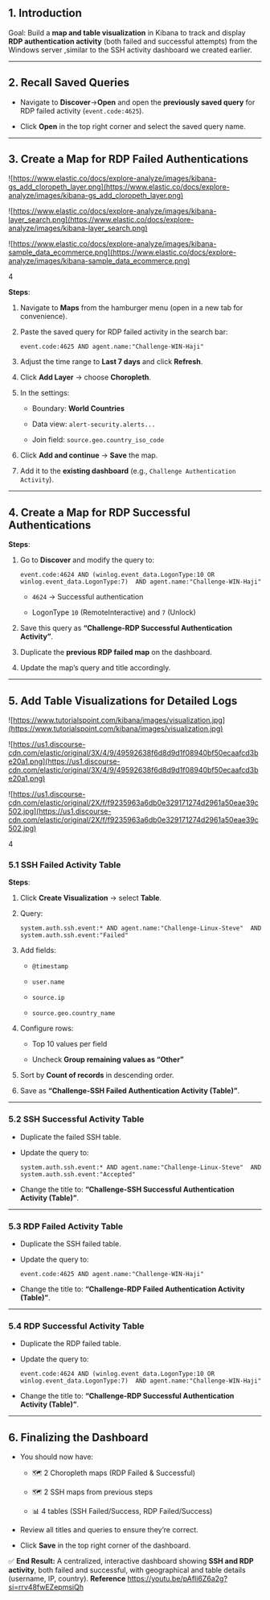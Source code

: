 
## 1. Introduction

Goal: Build a **map and table visualization** in Kibana to track and display **RDP authentication activity** (both failed and successful attempts) from the Windows server ,similar to the SSH activity dashboard we created earlier.

---

## 2. Recall Saved Queries

- Navigate to **Discover**→**Open** and open the **previously saved query** for RDP failed activity (`event.code:4625`).
    
- Click **Open** in the top right corner and select the saved query name.
    

---

## 3. Create a Map for RDP Failed Authentications

![https://www.elastic.co/docs/explore-analyze/images/kibana-gs_add_cloropeth_layer.png](https://www.elastic.co/docs/explore-analyze/images/kibana-gs_add_cloropeth_layer.png)

![https://www.elastic.co/docs/explore-analyze/images/kibana-layer_search.png](https://www.elastic.co/docs/explore-analyze/images/kibana-layer_search.png)

![https://www.elastic.co/docs/explore-analyze/images/kibana-sample_data_ecommerce.png](https://www.elastic.co/docs/explore-analyze/images/kibana-sample_data_ecommerce.png)

4

**Steps**:

1. Navigate to **Maps** from the hamburger menu (open in a new tab for convenience).
    
2. Paste the saved query for RDP failed activity in the search bar:
    
    `event.code:4625 AND agent.name:"Challenge-WIN-Haji"`
    
3. Adjust the time range to **Last 7 days** and click **Refresh**.
    
4. Click **Add Layer** → choose **Choropleth**.
    
5. In the settings:
    
    - Boundary: **World Countries**
        
    - Data view: `alert-security.alerts...`
        
    - Join field: `source.geo.country_iso_code`
        
6. Click **Add and continue** → **Save** the map.
    
7. Add it to the **existing dashboard** (e.g., `Challenge Authentication Activity`).
    

---

## 4. Create a Map for RDP Successful Authentications

**Steps**:

1. Go to **Discover** and modify the query to:
    
    `event.code:4624 AND (winlog.event_data.LogonType:10 OR winlog.event_data.LogonType:7)  AND agent.name:"Challenge-WIN-Haji"`
    
    - `4624` → Successful authentication
        
    - LogonType `10` (RemoteInteractive) and `7` (Unlock)
        
2. Save this query as **“Challenge-RDP Successful Authentication Activity”**.
    
3. Duplicate the **previous RDP failed map** on the dashboard.
    
4. Update the map’s query and title accordingly.
    

---

## 5. Add Table Visualizations for Detailed Logs

![https://www.tutorialspoint.com/kibana/images/visualization.jpg](https://www.tutorialspoint.com/kibana/images/visualization.jpg)

![https://us1.discourse-cdn.com/elastic/original/3X/4/9/49592638f6d8d9d1f08940bf50ecaafcd3be20a1.png](https://us1.discourse-cdn.com/elastic/original/3X/4/9/49592638f6d8d9d1f08940bf50ecaafcd3be20a1.png)

![https://us1.discourse-cdn.com/elastic/original/2X/f/f9235963a6db0e329171274d2961a50eae39c502.jpg](https://us1.discourse-cdn.com/elastic/original/2X/f/f9235963a6db0e329171274d2961a50eae39c502.jpg)

4

### 5.1 SSH Failed Activity Table

**Steps**:

1. Click **Create Visualization** → select **Table**.
    
2. Query:
    
    `system.auth.ssh.event:* AND agent.name:"Challenge-Linux-Steve"  AND system.auth.ssh.event:"Failed"`
    
3. Add fields:
    
    - `@timestamp`
        
    - `user.name`
        
    - `source.ip`
        
    - `source.geo.country_name`
        
4. Configure rows:
    
    - Top 10 values per field
        
    - Uncheck **Group remaining values as “Other”**
        
5. Sort by **Count of records** in descending order.
    
6. Save as **“Challenge-SSH Failed Authentication Activity (Table)”**.
    

---

### 5.2 SSH Successful Activity Table

- Duplicate the failed SSH table.
    
- Update the query to:
    
    `system.auth.ssh.event:* AND agent.name:"Challenge-Linux-Steve"  AND system.auth.ssh.event:"Accepted"`
    
- Change the title to: **“Challenge-SSH Successful Authentication Activity (Table)”**.
    

---

### 5.3 RDP Failed Activity Table

- Duplicate the SSH failed table.
    
- Update the query to:
    
    `event.code:4625 AND agent.name:"Challenge-WIN-Haji"`
    
- Change the title to: **“Challenge-RDP Failed Authentication Activity (Table)”**.
    

---

### 5.4 RDP Successful Activity Table

- Duplicate the RDP failed table.
    
- Update the query to:
    
    `event.code:4624 AND (winlog.event_data.LogonType:10 OR winlog.event_data.LogonType:7)  AND agent.name:"Challenge-WIN-Haji"`
    
- Change the title to: **“Challenge-RDP Successful Authentication Activity (Table)”**.
    

---

## 6. Finalizing the Dashboard

- You should now have:
    
    - 🗺 2 Choropleth maps (RDP Failed & Successful)
        
    - 🗺 2 SSH maps from previous steps
        
    - 📊 4 tables (SSH Failed/Success, RDP Failed/Success)
        
- Review all titles and queries to ensure they’re correct.
    
- Click **Save** in the top right corner of the dashboard.
    

✅ **End Result:** A centralized, interactive dashboard showing **SSH and RDP activity**, both failed and successful, with geographical and table details (username, IP, country).
**Reference**
https://youtu.be/pAfIi6Z6a2g?si=rrv48fwEZepmsiQh